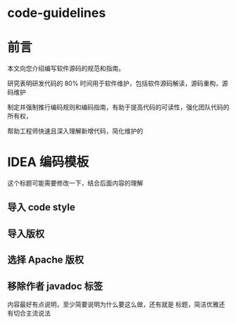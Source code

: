 # code-guidelines

# 前言

本文向您介绍编写软件源码的规范和指南。

研究表明研发代码的 80% 时间用于软件维护，包括软件源码解读，源码重构，源码维护

制定并强制推行编码规则和编码指南，有助于提高代码的可读性，强化团队代码的所有权，

帮助工程师快速且深入理解新增代码，简化维护的

# IDEA 编码模板

这个标题可能需要修改一下，结合后面内容的理解

## 导入 code style



## 导入版权



## 选择 Apache 版权



## 移除作者 javadoc 标签



内容最好有点说明，至少简要说明为什么要这么做，还有就是 标题，简洁优雅还有切合主流说法





